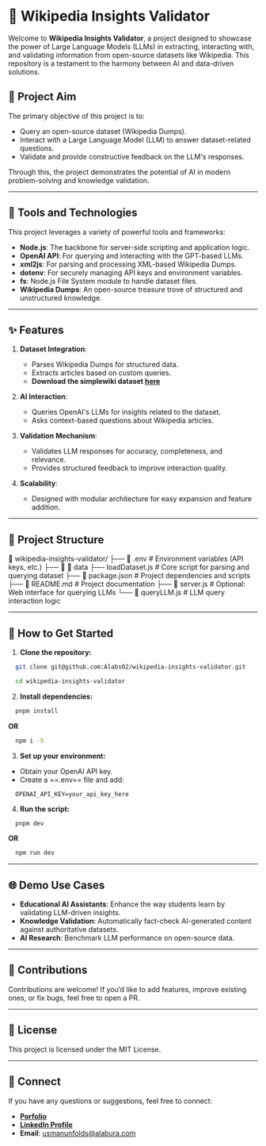 # 🌟 Wikipedia Insights Validator

Welcome to **Wikipedia Insights Validator**, a project designed to showcase the power of Large Language Models (LLMs) in extracting, interacting with, and validating information from open-source datasets like Wikipedia. This repository is a testament to the harmony between AI and data-driven solutions.

## 🚀 Project Aim
The primary objective of this project is to:
- Query an open-source dataset (Wikipedia Dumps).
- Interact with a Large Language Model (LLM) to answer dataset-related questions.
- Validate and provide constructive feedback on the LLM's responses.

Through this, the project demonstrates the potential of AI in modern problem-solving and knowledge validation.

---

## 🔧 Tools and Technologies
This project leverages a variety of powerful tools and frameworks:
- **Node.js**: The backbone for server-side scripting and application logic.
- **OpenAI API**: For querying and interacting with the GPT-based LLMs.
- **xml2js**: For parsing and processing XML-based Wikipedia Dumps.
- **dotenv**: For securely managing API keys and environment variables.
- **fs**: Node.js File System module to handle dataset files.
- **Wikipedia Dumps**: An open-source treasure trove of structured and unstructured knowledge.

---

## ✨ Features
1. **Dataset Integration**:
   - Parses Wikipedia Dumps for structured data.
   - Extracts articles based on custom queries.
   - **Download the simplewiki dataset [here](https://dumps.wikimedia.org/simplewiki/latest/simplewiki-latest-pages-articles-multistream.xml.bz2)**

2. **AI Interaction**:
   - Queries OpenAI's LLMs for insights related to the dataset.
   - Asks context-based questions about Wikipedia articles.

3. **Validation Mechanism**:
   - Validates LLM responses for accuracy, completeness, and relevance.
   - Provides structured feedback to improve interaction quality.

4. **Scalability**:
   - Designed with modular architecture for easy expansion and feature addition.

---

## 📂 Project Structure

📁 wikipedia-insights-validator/ ├── 📄 .env # Environment variables (API keys, etc.) ├── 📄 📁 data ├── loadDataset.js # Core script for parsing and querying dataset ├── 📄 package.json # Project dependencies and scripts ├── 📄 README.md # Project documentation ├── 📄 server.js # Optional: Web interface for querying LLMs └── 📄 queryLLM.js # LLM query interaction logic

---

## 🌟 How to Get Started
1. **Clone the repository:**

  ```bash
    git clone git@github.com:Alabs02/wikipedia-insights-validator.git
  ```

  ```bash
    cd wikipedia-insights-validator
  ```

2. **Install dependencies:**
  ```bash
    pnpm install
  ```

  **OR**

  ```bash
    npm i -S
  ```

3. **Set up your environment:**

  - Obtain your OpenAI API key.
  - Create a ==.env== file and add:

  ```env
    OPENAI_API_KEY=your_api_key_here
  ```
4. **Run the script:**
  ```bash
    pnpm dev
  ```

  **OR**

  ```bash
    npm run dev
  ```
---

## 🌐 Demo Use Cases
  - **Educational AI Assistants**: Enhance the way students learn by validating LLM-driven insights.
  - **Knowledge Validation**: Automatically fact-check AI-generated content against authoritative datasets.
  - **AI Research**: Benchmark LLM performance on open-source data.

---

## 🤝 Contributions

Contributions are welcome! If you’d like to add features, improve existing ones, or fix bugs, feel free to open a PR.

---

## 📜 License

This project is licensed under the MIT License.

---


## 🔗 Connect

If you have any questions or suggestions, feel free to connect:
  - [**Porfolio**](https://alabura.com?ref=github)
  - [**LinkedIn Profile**](https://www.linkedin.com/in/usmanunfolds/)
  - **Email**: <a href="mailto:usmanunfolds@alabura.com">usmanunfolds@alabura.com</a>

